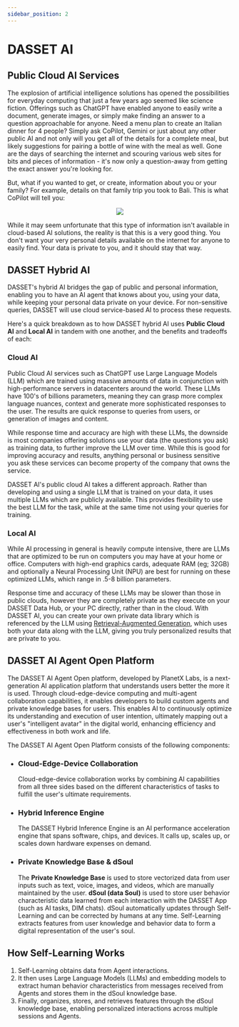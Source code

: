 ```yaml
---
sidebar_position: 2
---
```


# DASSET AI

## Public Cloud AI Services

The explosion of artificial intelligence solutions has opened the possibilities for everyday computing that just a few years ago seemed like science fiction.  Offerings such as ChatGPT have enabled anyone to easily write a document, generate images, or simply make finding an answer to a question approachable for anyone.  Need a menu plan to create an Italian dinner for 4 people?  Simply ask CoPilot, Gemini or just about any other public AI and not only will you get all of the details for a complete meal, but likely suggestions for pairing a bottle of wine with the meal as well.  Gone are the days of searching the internet and scouring various web sites for bits and pieces of information - it's now only a question-away from getting the exact answer you're looking for.

But, what if you wanted to get, or create, information about you or your family?  For example, details on that family trip you took to Bali.  This is what CoPilot will tell you:

<p align="center">
<img src={require("./copilot-bali.png").default} style={{transform:'scale(.9)'}} />
</p>

While it may seem unfortunate that this type of information isn't available in cloud-based AI solutions, the reality is that this is a very good thing.  You don't want your very personal details available on the internet for anyone to easily find.  Your data is private to you, and it should stay that way.

## DASSET Hybrid AI

DASSET's hybrid AI bridges the gap of public and personal information, enabling you to have an AI agent that knows about you, using your data, while keeping your personal data private on your device.  For non-sensitive queries, DASSET will use cloud service-based AI to process these requests.

Here's a quick breakdown as to how DASSET hybrid AI uses **Public Cloud AI** and **Local AI**  in tandem with one another, and the benefits and tradeoffs of each:

### Cloud AI
Public Cloud AI services such as ChatGPT use Large Language Models (LLM) which are trained using massive amounts of data in conjunction with high-performance servers in datacenters around the world.  These LLMs have 100's of billions parameters, meaning they can grasp more complex language nuances, context and generate more sophisticated responses to the user.  The results are quick response to queries from users, or generation of images and content.

While response time and accuracy are high with these LLMs, the downside is most companies offering solutions use your data (the questions you ask) as training data, to further improve the LLM over time.  While this is good for improving accuracy and results, anything personal or business sensitive you ask these services can become property of the company that owns the service.

DASSET AI's public cloud AI takes a different approach.  Rather than developing and using a single LLM that is trained on your data, it uses multiple LLMs which are publicly available.  This provides flexibility to use the best LLM for the task, while at the same time not using your queries for training.

### Local AI
While AI processing in general is heavily compute intensive, there are LLMs that are optimized to be run on computers you may have at your home or office.  Computers with high-end graphics cards, adequate RAM (eg; 32GB) and optionally a Neural Processing Unit (NPU) are best for running on these optimized LLMs, which range in .5-8 billion parameters.

Response time and accuracy of these LLMs may be slower than those in public clouds, however they are completely private as they execute on your DASSET Data Hub, or your PC directly, rather than in the cloud.  With DASSET AI, you can create your own private data library which is referenced by the LLM using [Retrieval-Augmented Generation](https://en.wikipedia.org/wiki/Retrieval-augmented_generation), which uses both your data along with the LLM, giving you truly personalized results that are private to you.

## DASSET AI Agent Open Platform

The DASSET AI Agent Open platform, developed by PlanetX Labs, is a next-generation AI application platform that understands users better the more it is used. Through cloud-edge-device computing and multi-agent collaboration capabilities, it enables developers to build custom agents and private knowledge bases for users. This enables AI to continuously optimize its understanding and execution of user intention, ultimately mapping out a user's "intelligent avatar" in the digital world, enhancing efficiency and effectiveness in both work and life.

The DASSET AI Agent Open Platform consists of the following components:

* ### Cloud-Edge-Device Collaboration
  
    Cloud-edge-device collaboration works by combining AI capabilities from all three sides based on the different characteristics of tasks to fulfill the user's ultimate requirements.

* ### Hybrid Inference Engine

    The DASSET Hybrid Inference Engine is an AI performance acceleration engine that spans software, chips, and devices. It calls up, scales up, or scales down hardware expenses on demand.

* ### Private Knowledge Base & dSoul

    The **Private Knowledge Base** is used to store vectorized data from user inputs such as text, voice, images, and videos, which are manually maintained by the user. **dSoul (data Soul)** is used to store user behavior characteristic data learned from each interaction with the DASSET App (such as AI tasks, DIM chats). dSoul automatically updates through Self-Learning and can be corrected by humans at any time. Self-Learning extracts features from user knowledge and behavior data to form a digital representation of the user's soul.

## How Self-Learning Works

1. Self-Learning obtains data from Agent interactions.
2. It then uses Large Language Models (LLMs) and embedding models to extract human behavior characteristics from messages received from Agents and stores them in the dSoul knowledge base.
3. Finally, organizes, stores, and retrieves features through the dSoul knowledge base, enabling personalized interactions across multiple sessions and Agents.